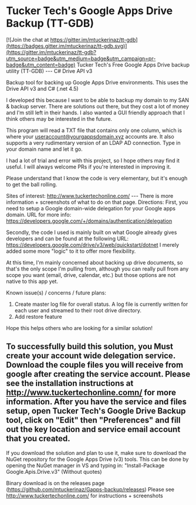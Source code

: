 # Tucker Tech's Google Apps Drive Backup (TT-GDB)

[![Join the chat at https://gitter.im/mtuckerinaz/tt-gdb](https://badges.gitter.im/mtuckerinaz/tt-gdb.svg)](https://gitter.im/mtuckerinaz/tt-gdb?utm_source=badge&utm_medium=badge&utm_campaign=pr-badge&utm_content=badge)
Tucker Tech's Free Google Apps Drive backup utility (TT-GDB) --- C# Drive API v3

Backup tool for backing up Google Apps Drive environments. This uses the Drive API v3 and C# (.net 4.5)

I developed this because I want to be able to backup my domain to my SAN & backup server. There are solutions out there, but they cost a lot of money and I'm still left in their hands. I also wanted a GUI friendly approach that I think others may be interested in the future.

This program will read a TXT file that contains only one column, which is where your useraccount@yourgappsdomain.xyz accounts are. It also supports a very rudimentary version of an LDAP AD connection. Type in your domain name and let it go.

I had a lot of trial and error with this project, so I hope others may find it useful. I will always welcome PRs if you're interested in improving it.

Please understand that I know the code is very elementary, but it's enough to get the ball rolling.

Sites of interest: http://www.tuckertechonline.com/ --- There is more information + screenshots of what to do on that page.
Directions: First, you need to setup a Google domain-wide delegation for your Google apps domain. URL for more info: https://developers.google.com/+/domains/authentication/delegation

Secondly, the code I used is mainly built on what Google already gives developers and can be found at the following URL: https://developers.google.com/drive/v3/web/quickstart/dotnet
I merely added some more "logic" to it to offer more flexibility.

At this time, I'm mainly concerned about backing up drive documents, so that's the only scope I'm pulling from, although you can really pull from any scope you want (email, drive, calendar, etc.) but those options are not native to this app yet.

Known issue(s) / concerns / future plans:

1. Create master log file for overall status. A log file is currently written for each user and streamed to their root drive directory.
2. Add restore feature

Hope this helps others who are looking for a similar solution!

To successfully build this solution, you Must create your account wide delegation service. Download the couple files you will receive from google after creating the service account. Please see the installation instructions at http://www.tuckertechonline.comn/ for more information. After you have the service and files setup, open Tucker Tech's Google Drive Backup tool, click on "Edit" then "Preferences" and fill out the key location and service email account that you created.
--
If you download the solution and plan to use it, make sure to download the NuGet repository for the Google Apps Drive (v3) tools. This can be done by opening the NuGet manager in VS and typing in: "Install-Package Google.Apis.Drive.v3" (Without quotes)

Binary download is on the releases page (https://github.com/mtuckerinaz/Gapps-backup/releases)
Please see http://www.tuckertechonline.com/ for instructions + screenshots
